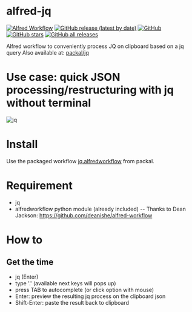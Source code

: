 alfred-jq
==============
[![Alfred Workflow](https://img.shields.io/badge/Alfred-Workflow-5b2585)](https://alfredapp.com)
[![GitHub release (latest by date)](https://img.shields.io/github/v/release/meta/alfred-jq?label=latest%20release)](https://github.com/meta/alfred-jq/releases) 
[![GitHub](https://img.shields.io/github/license/meta/alfred-jq)](https://github.com/meta/alfred-jq/blob/primary/LICENSE) 
[![GitHub stars](https://img.shields.io/github/stars/meta/alfred-jq)](https://github.com/meta/alfred-jq/stargazers)
[![GitHub all releases](https://img.shields.io/github/downloads/meta/alfred-jq/total)](https://github.com/meta/alfred-jq/releases)

Alfred workflow to conveniently process JQ on clipboard based on a jq query
Also available at: [packal/jq]()

# Use case: quick JSON processing/restructuring with jq without terminal
![jq](https://user-images.githubusercontent.com/5732757/139618920-1df38ed6-3b59-4b4c-a89b-ba80897d2a07.gif)


# Install
Use the packaged workflow [jq.alfredworkflow](https://github.com/meta/repository/raw/master/com.meta/jq.alfredworkflow) from packal.

# Requirement
- jq
- alfredworkflow python module (already included) -- Thanks to Dean Jackson: https://github.com/deanishe/alfred-workflow

# How to

## Get the time

- jq (Enter)
- type '.' (available next keys will pops up)
- press TAB to autocomplete (or click option with mouse)
- Enter: preview the resulting jq process on the clipboard json
- Shift-Enter: paste the result back to clipboard



